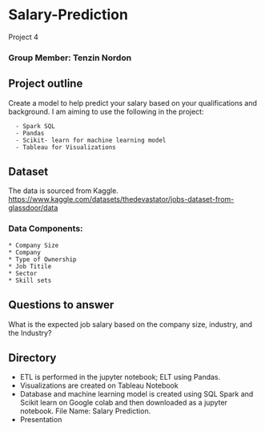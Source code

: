 # Salary-Prediction
Project 4

### Group Member: Tenzin Nordon
## Project outline
Create a  model to help predict your salary based on your qualifications and background.
I am aiming to use the following in the project:
      
      - Spark SQL
      - Pandas
      - Scikit- learn for machine learning model
      - Tableau for Visualizations

## Dataset
The data is sourced from Kaggle. https://www.kaggle.com/datasets/thedevastator/jobs-dataset-from-glassdoor/data
### Data Components:
    * Company Size
    * Company
    * Type of Ownership
    * Job Titile
    * Sector
    * Skill sets

## Questions to answer
What is the expected job salary based on the company size, industry, and the Industry?

## Directory
- ETL is performed in the jupyter notebook; ELT using Pandas.
- Visualizations are created on Tableau Notebook
- Database and machine learning model is created using SQL Spark and Scikit learn on Google colab and then downloaded as a jupyter notebook. File Name: Salary Prediction.
- Presentation
